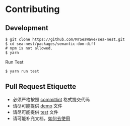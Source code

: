 # Contributing

## Development

```shell
$ git clone https://github.com/MrSeaWave/sea-nest.git
$ cd sea-nest/packages/semantic-dom-diff
# npm is not allowed.
$ yarn
```

Run Test

```shell
$ yarn run test
```

## Pull Request Etiquette

- 必须严格按照 [commitlint](https://github.com/conventional-changelog/commitlint#what-is-commitlint) 格式提交代码
- 请尽可能提供 [demo](./demos) 文件
- 请尽可能提供 [test](./__tests__) 文件
- 请可能补充文档，[如何去使用](./docs)
